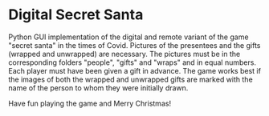 # Digital Secret Santa

Python GUI implementation of the digital and remote variant of the game "secret santa" in the times of Covid. Pictures of the presentees and the gifts (wrapped and unwrapped) are necessary. The pictures must be in the corresponding folders "people", "gifts" and "wraps" and in equal numbers. Each player must have been given a gift in advance. The game works best if the images of both the wrapped and unwrapped gifts are marked with the name of the person to whom they were initially drawn.

Have fun playing the game and Merry Christmas!
